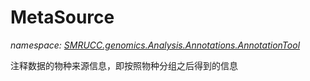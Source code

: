 ﻿# MetaSource
_namespace: [SMRUCC.genomics.Analysis.Annotations.AnnotationTool](./index.md)_

注释数据的物种来源信息，即按照物种分组之后得到的信息





